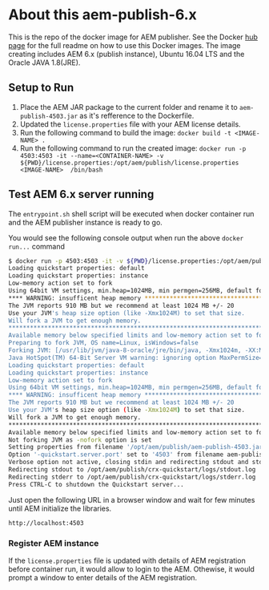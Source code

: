 # About this aem-publish-6.x
This is the repo of the docker image for AEM publisher. See the Docker [hub page](https://hub.docker.com/r/cheproximity/aem-publisher/) for the full readme on  how to use this Docker images.
The image creating includes AEM 6.x (publish instance), Ubuntu 16.04 LTS and the Oracle JAVA 1.8(JRE).

## Setup to Run
1. Place the AEM JAR package to the current folder and rename it to `aem-publish-4503.jar` as it's refference to the Dockerfile.
2. Updated the `license.properties` file with your AEM license details.
3. Run the following command to build the image:
`docker build -t <IMAGE-NAME> .`
4. Run the following command to run the created image:
`docker run -p 4503:4503 -it --name=<CONTAINER-NAME> -v ${PWD}/license.properties:/opt/aem/publish/license.properties <IMAGE-NAME>  /bin/bash`

## Test AEM 6.x server running

The `entrypoint.sh` shell script will be executed when docker container run and the AEM publisher instance is ready to go.

You would see the following console output when run the above ```docker run...``` command

```bash
$ docker run -p 4503:4503 -it -v ${PWD}/license.properties:/opt/aem/publish/license.properties aem-publish /bin/bash
Loading quickstart properties: default
Loading quickstart properties: instance
Low-memory action set to fork
Using 64bit VM settings, min.heap=1024MB, min permgen=256MB, default fork arguments=[-Xmx1024m, -XX:MaxPermSize=256m]
**** WARNING: insufficent heap memory ******************************************
The JVM reports 910 MB but we recommend at least 1024 MB +/- 20
Use your JVM's heap size option (like -Xmx1024M) to set that size.
Will fork a JVM to get enough memory.
********************************************************************************
Available memory below specified limits and low-memory action set to fork, will fork to get enough memory
Preparing to fork JVM, OS name=Linux, isWindows=false
Forking JVM: [/usr/lib/jvm/java-8-oracle/jre/bin/java, -Xmx1024m, -XX:MaxPermSize=256m, -jar, /opt/aem/publish/aem-publish-4503.jar, -nofork, -pt, CHILD, -nobrowser]
Java HotSpot(TM) 64-Bit Server VM warning: ignoring option MaxPermSize=256m; support was removed in 8.0
Loading quickstart properties: default
Loading quickstart properties: instance
Low-memory action set to fork
Using 64bit VM settings, min.heap=1024MB, min permgen=256MB, default fork arguments=[-Xmx1024m, -XX:MaxPermSize=256m]
**** WARNING: insufficent heap memory ******************************************
The JVM reports 910 MB but we recommend at least 1024 MB +/- 20
Use your JVM's heap size option (like -Xmx1024M) to set that size.
Will fork a JVM to get enough memory.
********************************************************************************
Available memory below specified limits and low-memory action set to fork, will fork to get enough memory
Not forking JVM as -nofork option is set
Setting properties from filename '/opt/aem/publish/aem-publish-4503.jar'
Option '-quickstart.server.port' set to '4503' from filename aem-publish-4503.jar
Verbose option not active, closing stdin and redirecting stdout and stderr
Redirecting stdout to /opt/aem/publish/crx-quickstart/logs/stdout.log
Redirecting stderr to /opt/aem/publish/crx-quickstart/logs/stderr.log
Press CTRL-C to shutdown the Quickstart server...
```

Just open the following URL in a browser window and wait for few minutes until AEM initialize the libraries. 
```
http://localhost:4503
```

### Register AEM instance
If the ```license.properties``` file is updated with details of AEM registration before container run, it would allow to login to the AEM. Othewise, it would prompt a window to enter details of the AEM registration.
